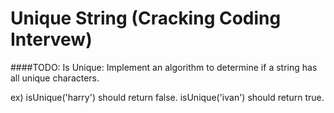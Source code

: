 # Unique String (Cracking Coding Intervew)

####TODO: Is Unique: Implement an algorithm to determine if a string has all unique characters.

ex) isUnique('harry') should return false.
 isUnique('ivan') should return true.
